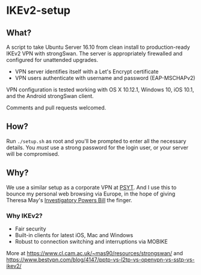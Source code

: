 # IKEv2-setup

## What?

A script to take Ubuntu Server 16.10 from clean install to production-ready IKEv2 VPN with strongSwan. The server is appropriately firewalled and configured for unattended upgrades.

* VPN server identifies itself with a Let's Encrypt certificate
* VPN users authenticate with username and password (EAP-MSCHAPv2)

VPN configuration is tested working with OS X 10.12.1, Windows 10, iOS 10.1, and the Android strongSwan client.

Comments and pull requests welcomed.

## How?

Run `./setup.sh` as root and you'll be prompted to enter all the necessary details. You *must* use a strong password for the login user, or your server will be compromised. 

## Why?

We use a similar setup as a corporate VPN at [PSYT](http://psyt.co.uk). And I use this to bounce my personal web browsing via Europe, in the hope of giving Theresa May's [Investigatory Powers Bill](https://www.openrightsgroup.org/blog/2015/investigatory-powers-bill-published-and-now-the-fight-is-on) the finger.

### Why IKEv2?

* Fair security
* Built-in clients for latest iOS, Mac and Windows
* Robust to connection switching and interruptions via MOBIKE

More at https://www.cl.cam.ac.uk/~mas90/resources/strongswan/ and https://www.bestvpn.com/blog/4147/pptp-vs-l2tp-vs-openvpn-vs-sstp-vs-ikev2/
